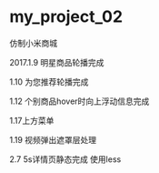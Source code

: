 # my_project_02
仿制小米商城

2017.1.9 明星商品轮播完成

1.10 为您推荐轮播完成

1.12 个别商品hover时向上浮动信息完成

1.17上方菜单

1.19 视频弹出遮罩层处理

2.7 5s详情页静态完成 使用less
